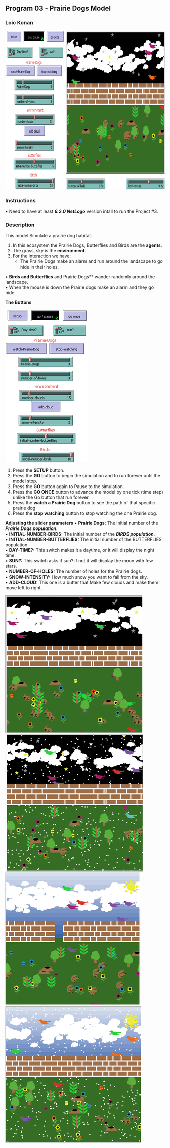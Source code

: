 ## Program 03 - Prairie Dogs Model

### Loic Konan

<img src ="pic.png" height = 500>

### Instructions

• Need to have at least ***6.2.0 NetLogo*** version intall to run the Project #3.

### Description

This model Simulate a prairie dog habitat.

1. In this ecosystem the Prairie Dogs, Butterflies and Birds are the **agents**.
2. The grass, sky is the **environment**.
3. For the interaction we have:
   - The Prairie Dogs make an alarm and run around the landscape to go hide in their holes.

• **Birds and Butterflies** and Prairie Dogs** wander randomly around the landscape.<br>
• When the mouse is down the Prairie dogs make an alarm and they go hide.<br>

**The Buttons**

<img src ="pic1.png">

1. Press the **SETUP** button.
2. Press the **GO** button to begin the simulation and to run forever until the model stop.
3. Press the **GO** button again to Pause to the simulation.
4. Press the **GO ONCE** button to advance the model by one tick (time step) unlike the Go button that run forever.
5. Press the **watch a Prairie Dog** button to see the path of that specific prairie dog
6. Press the **stop watching** button to stop watching the one Prairie dog.

**Adjusting the slider parameters**
• **Prairie Dogs:** The initial number of the ***Prairie Dogs population***.<br>
• **INITIAL-NUMBER-BIRDS:** The initial number of the ***BIRDS population***.<br>
• **INITIAL-NUMBER-BUTTERFLIES:** The initial number of the BUTTERFLIES population.<br>
• **DAY-TIME?:** This switch makes it a daytime, or it will display the night time.<br>
• **SUN?:** This switch asks if sun? if not it will display the moon with few stars.<br>
• **NUMBER-OF-HOLES:** The number of holes for the Prairie dogs.<br>
• **SNOW-INTENSITY:** How much snow you want to fall from the sky.<br>
• **ADD-CLOUD:** This one is a butter that Make few clouds and make them move left to right.<br>

<img src ="pic2.png">   <img src ="pic3.png">
<img src ="pic5.png">   <img src ="pic4.png">